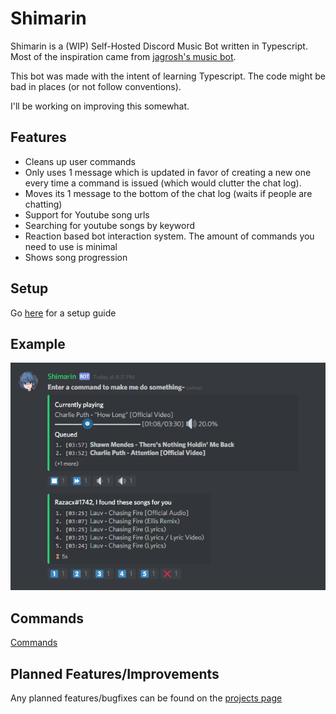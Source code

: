 # Shimarin

Shimarin is a (WIP) Self-Hosted Discord Music Bot written in Typescript.  
Most of the inspiration came from [jagrosh's music bot](https://github.com/jagrosh/MusicBot).  

This bot was made with the intent of learning Typescript. The code might be bad in places (or not follow conventions).  

I'll be working on improving this somewhat.

## Features

- Cleans up user commands
- Only uses 1 message which is updated in favor of creating a new one every time a command is issued (which would clutter the chat log).
- Moves its 1 message to the bottom of the chat log (waits if people are chatting)
- Support for Youtube song urls
- Searching for youtube songs by keyword
- Reaction based bot interaction system. The amount of commands you need to use is minimal
- Shows song progression

## Setup

Go [here](./md/setup-guide.md) for a setup guide

## Example

![](./md/img/shimarin-example.PNG)

## Commands

[Commands](./md/commands.md)

## Planned Features/Improvements

Any planned features/bugfixes can be found on the [projects page](https://github.com/Razacx/Shimarin/projects)
